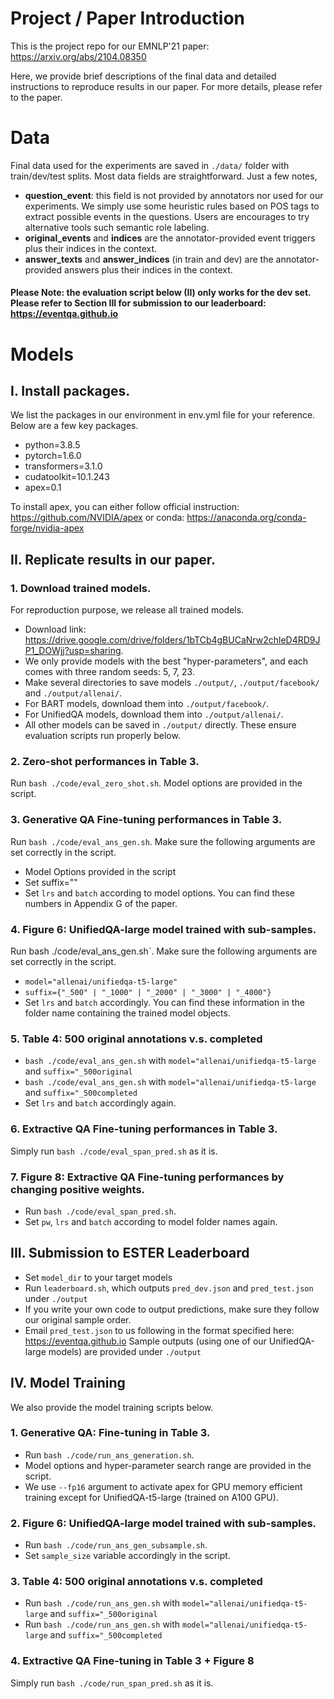 # Project / Paper Introduction
This is the project repo for our EMNLP'21 paper: https://arxiv.org/abs/2104.08350

Here, we provide brief descriptions of the final data and detailed instructions to reproduce results in our paper. For more details, please refer to the paper.

# Data
Final data used for the experiments are saved in `./data/` folder with train/dev/test splits. Most data fields are straightforward. Just a few notes,
- **question_event**: this field is not provided by annotators nor used for our experiments. We simply use some heuristic rules based on POS tags to extract possible events in the questions. Users are encourages to try alternative tools such semantic role labeling. 
- **original_events** and **indices** are the annotator-provided event triggers plus their indices in the context.
- **answer_texts** and **answer_indices** (in train and dev) are the annotator-provided answers plus their indices in the context.

#### __Please Note__: the evaluation script below (II) only works for the dev set. Please refer to Section III for submission to our leaderboard: https://eventqa.github.io


# Models
## I. Install packages. 
We list the packages in our environment in env.yml file for your reference. Below are a few key packages.
- python=3.8.5
- pytorch=1.6.0
- transformers=3.1.0
- cudatoolkit=10.1.243
- apex=0.1 

To install apex, you can either follow official instruction: https://github.com/NVIDIA/apex or conda: https://anaconda.org/conda-forge/nvidia-apex

## II. Replicate results in our paper.
### 1. Download trained models.
For reproduction purpose, we release all trained models.
- Download link: https://drive.google.com/drive/folders/1bTCb4gBUCaNrw2chleD4RD9JP1_DOWjj?usp=sharing. 
- We only provide models with the best "hyper-parameters", and each comes with three random seeds: 5, 7, 23.
- Make several directories to save models `./output/`, `./output/facebook/` and `./output/allenai/`.
- For BART models, download them into `./output/facebook/`.
- For UnifiedQA models, download them into `./output/allenai/`.
- All other models can be saved in `./output/` directly. These ensure evaluation scripts run properly below.

### 2. Zero-shot performances in Table 3. 
Run `bash ./code/eval_zero_shot.sh`. Model options are provided in the script.

### 3. Generative QA Fine-tuning performances in Table 3.
Run `bash ./code/eval_ans_gen.sh`. Make sure the following arguments are set correctly in the script.
- Model Options provided in the script
- Set suffix=""
- Set `lrs` and `batch` according to model options. You can find these numbers in Appendix G of the paper.

### 4. Figure 6: UnifiedQA-large model trained with sub-samples.
Run bash ./code/eval_ans_gen.sh`. Make sure the following arguments are set correctly in the script.
- `model="allenai/unifiedqa-t5-large"`
- `suffix={"_500" | "_1000" | "_2000" | "_3000" | "_4000"}`
- Set `lrs` and `batch` accordingly. You can find these information in the folder name containing the trained model objects.

### 5. Table 4: 500 original annotations v.s. completed
- `bash ./code/eval_ans_gen.sh` with `model="allenai/unifiedqa-t5-large` and `suffix="_500original`
- `bash ./code/eval_ans_gen.sh` with `model="allenai/unifiedqa-t5-large` and `suffix="_500completed`
- Set `lrs` and `batch` accordingly again.

### 6. Extractive QA Fine-tuning performances in Table 3.
Simply run `bash ./code/eval_span_pred.sh` as it is.

### 7. Figure 8: Extractive QA Fine-tuning performances by changing positive weights.
- Run `bash ./code/eval_span_pred.sh`.
- Set `pw`, `lrs` and `batch` according to model folder names again.


## III. Submission to ESTER Leaderboard
- Set `model_dir` to your target models
- Run `leaderboard.sh`, which outputs `pred_dev.json` and `pred_test.json` under `./output`
- If you write your own code to output predictions, make sure they follow our original sample order.
- Email `pred_test.json` to us following in the format specified here: https://eventqa.github.io
Sample outputs (using one of our UnifiedQA-large models) are provided under `./output`


## IV. Model Training
We also provide the model training scripts below.

### 1. Generative QA: Fine-tuning in Table 3.
- Run `bash ./code/run_ans_generation.sh`. 
- Model options and hyper-parameter search range are provided in the script.
- We use `--fp16` argument to activate apex for GPU memory efficient training except for UnifiedQA-t5-large (trained on A100 GPU).

### 2. Figure 6: UnifiedQA-large model trained with sub-samples.
- Run `bash ./code/run_ans_gen_subsample.sh`.
- Set `sample_size` variable accordingly in the script.

### 3. Table 4: 500 original annotations v.s. completed
- Run `bash ./code/run_ans_gen.sh` with `model="allenai/unifiedqa-t5-large` and `suffix="_500original`
- Run `bash ./code/run_ans_gen.sh` with `model="allenai/unifiedqa-t5-large` and `suffix="_500completed`

### 4. Extractive QA Fine-tuning in Table 3 + Figure 8
Simply run `bash ./code/run_span_pred.sh` as it is.



